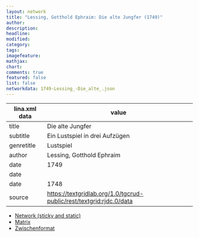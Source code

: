 ```yaml
---
layout: network
title: "Lessing, Gotthold Ephraim: Die alte Jungfer (1749)"
author:
description:
headline:
modified:
category:
tags:
imagefeature: 
mathjax: 
chart: 
comments: true
featured: false
list: false
networkdata: 1749-Lessing_-Die_alte_.json
---
```

lina.xml data  | value
------------- | -------------
title|Die alte Jungfer
subtitle|Ein Lustspiel in drei Aufzügen
genretitle|Lustspiel
author|Lessing, Gotthold Ephraim
date|1749
date|
date|1748
source|https://textgridlab.org/1.0/tgcrud-public/rest/textgrid:rjdc.0/data


* [Network (sticky and static)](/network401)
* [Matrix](/matrix401)
* [Zwischenformat](/lina401 )

